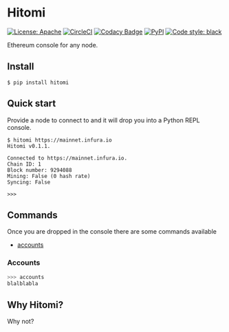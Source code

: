 # Hitomi

[![License: Apache](https://img.shields.io/badge/License-Apache-blue.svg)](https://opensource.org/licenses/Apache)
[![CircleCI](https://circleci.com/gh/cleanunicorn/hitomi.svg?style=shield)](https://circleci.com/gh/cleanunicorn/hitomi)
[![Codacy Badge](https://api.codacy.com/project/badge/Grade/abffb6cd07ee4a6381eab6b0b0d3f8f8)](https://www.codacy.com/manual/lucadanielcostin/hitomi)
[![PyPI](https://img.shields.io/pypi/v/hitomi.svg)](https://pypi.org/project/hitomi/)
[![Code style: black](https://img.shields.io/badge/code%20style-black-000000.svg)](https://github.com/ambv/black)

Ethereum console for any node.

## Install

```console
$ pip install hitomi
```

## Quick start

Provide a node to connect to and it will drop you into a Python REPL console.

```console
$ hitomi https://mainnet.infura.io      
Hitomi v0.1.1.

Connected to https://mainnet.infura.io.
Chain ID: 1
Block number: 9294088
Mining: False (0 hash rate)
Syncing: False

>>> 
```

## Commands

Once you are dropped in the console there are some commands available

- [accounts](#commandaccounts)

### <a href="#commandaccounts"></a>Accounts
```python
>>> accounts
blalblabla
```

<!--
## Demo

 Add asciinema demo 

-->

## Why Hitomi?

Why not?
<!-- Add ascii art picture of Hitomi -->

```
```